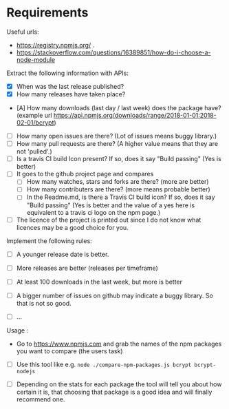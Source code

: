 # Requirements

Useful urls: 
  - https://registry.npmjs.org/<package-name> . 
  - https://stackoverflow.com/questions/16389851/how-do-i-choose-a-node-module

Extract the following information with APIs:
  - [x] When was the last release published?
  - [x] How many releases have taken place?
  - [A] How many downloads (last day / last week) does the package have? (example url https://api.npmjs.org/downloads/range/2018-01-01:2018-02-01/bcrypt)
  - [ ] How many open issues are there? (Lot of issues means buggy library.)
  - [ ] How many pull requests are there? (A higher value means that they are not 'pulled'.)
  - [ ] Is a travis CI build Icon present? If so, does it say "Build passing" (Yes is better)
  - [ ] It goes to the github project page and compares
     - [ ] How many watches, stars and forks are there? (more are better)
     - [ ] How many contributers are there? (more means probable better)
     - [ ] In the Readme.md, is there a Travis CI build icon? If so, does it say "Build passing" (Yes is better and the value of a yes here is equivalent to a travis ci logo on the npm page.)
  - [ ] The licence of the project is printed out since I do not know what licences may be a good choice for you.

Implement the following rules: 
  - [ ] A younger release date is better.
  - [ ] More releases are better (releases per timeframe)
  - [ ] At least 100 downloads in the last week, but more is better
  - [ ] A bigger number of issues on github may indicate a buggy library. So that is not so good.
  - [ ] ...


Usage : 
  - Go to https://www.npmjs.com and grab the names of the npm packages you want to compare (the users task)
  - [ ] Use this tool like e.g. `node ./compare-npm-packages.js bcrypt bcrypt-nodejs` 
  - [ ] Depending on the stats for each package the tool will tell you about how certain it is, that choosing that package is a good idea and will finally recommend one.

